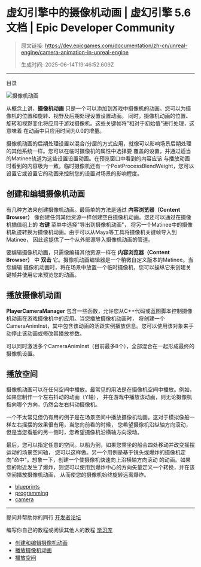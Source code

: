 # 虚幻引擎中的摄像机动画 | 虚幻引擎 5.6 文档 | Epic Developer Community

> 原文链接: https://dev.epicgames.com/documentation/zh-cn/unreal-engine/camera-animation-in-unreal-engine
> 
> 生成时间: 2025-06-14T19:46:52.609Z

---

目录

![摄像机动画](https://dev.epicgames.com/community/api/documentation/image/ebc976f5-a6d4-4ee4-83f5-173f97af6508?resizing_type=fill&width=1920&height=335)

从概念上讲，**摄像机动画** 只是一个可以添加到游戏中摄像机的动画。您可以为摄像机的位置和旋转、视野及后期处理设置设置动画。 同时，摄像机动画的位置、旋转和视野变化将应用于游戏摄像机。这些关键帧将"相对于初始值"进行处理，这意味着 在动画中只应用时间为0.0的增量。

摄像机动画的后期处理设置以混合/分层的方式应用，就像可以影响场景后期处理的其他系统一样。您可以在临时摄像机的属性中选择要 覆盖的设置，并通过适当的Matinee轨道为这些设置设置动画。在预览窗口中看到的内容应该 与播放动画时看到的内容极为一致。临时摄像机还有一个PostProcessBlendWeight，您可以设置它或设置它的动画来控制您的设置对场景的影响程度。

## 创建和编辑摄像机动画

有几种方法来创建摄像机动画。最简单的方法是通过 **内容浏览器（Content Browser）** 像创建任何其他资源一样创建空白摄像机动画。您还可以通过在摄像机插值组上的 **右键** 菜单中选择"导出到摄像机动画"， 将另一个Matinee中的摄像机轨迹转换为摄像机动画。由于可以从Maya等工具将摄像机关键帧导入到Matinee， 因此这提供了一个从外部源导入摄像机动画的管道。

要编辑摄像机动画，只需像编辑其他资源一样在 **内容浏览器（Content Browser）** 中 **双击** 它。摄像机动画编辑器是一个稍微自定义版本的Matinee。当您编辑 摄像机动画时，将在场景中放置一个临时摄像机，您可以操纵它来创建关键帧并使用它来预览您的动画。

## 播放摄像机动画

**PlayerCameraManager** 包含一些函数，允许您从C++代码或蓝图脚本控制摄像机动画在游戏摄像机中的应用。当您播放摄像机动画时， 将创建一个CameraAnimInst，其中包含该动画的活跃实例播放信息。您可以使用该对象来手动停止该动画或修改其播放参数。

可以同时激活多个CameraAnimInst（目前最多8个），全部混合在一起形成最终的摄像机设置。

## 播放空间

摄像机动画可以在任何空间中播放。最常见的用法是在摄像机空间中播放。例如，如果您制作一个左右抖动的动画（Y轴）， 并在游戏中播放该动画，则无论摄像机指向哪个方向，仍然会左右抖动摄像机。

一个不太常见但仍有用的例子是在场景空间中播放摄像机动画。这对于模拟像船一样左右摇摆的效果很有用，当您向前看的时候， 您希望摄像机沿纵轴方向滚动，但是当您看船的另一侧时，您希望摄像机沿横轴方向滚动。

最后，您可以指定任意的空间。以船为例，如果您乘坐的船会四处移动并改变摇摆运动的场景空间轴， 您可以这样做。另一个用例是基于镜头或爆炸的摄像机定向"命中"。想象一下，创建一个使摄像机快速向上沿横轴方向滚动 的动画。如果您的附近发生了爆炸，则您可以使用到爆炸中心的方向矢量定义一个转换，并在该空间播放摄像机动画， 从而使您的摄像机始终旋转远离爆炸。

-   [blueprints](https://dev.epicgames.com/community/search?query=blueprints)
-   [programming](https://dev.epicgames.com/community/search?query=programming)
-   [camera](https://dev.epicgames.com/community/search?query=camera)

* * *

提问并帮助你的同行 [开发者论坛](https://forums.unrealengine.com/categories?tag=unreal-engine)

编写你自己的教程或阅读其他人的教程 [学习库](https://dev.epicgames.com/community/unreal-engine/learning)

-   [创建和编辑摄像机动画](/documentation/zh-cn/unreal-engine/camera-animation-in-unreal-engine#%E5%88%9B%E5%BB%BA%E5%92%8C%E7%BC%96%E8%BE%91%E6%91%84%E5%83%8F%E6%9C%BA%E5%8A%A8%E7%94%BB)
-   [播放摄像机动画](/documentation/zh-cn/unreal-engine/camera-animation-in-unreal-engine#%E6%92%AD%E6%94%BE%E6%91%84%E5%83%8F%E6%9C%BA%E5%8A%A8%E7%94%BB)
-   [播放空间](/documentation/zh-cn/unreal-engine/camera-animation-in-unreal-engine#%E6%92%AD%E6%94%BE%E7%A9%BA%E9%97%B4)